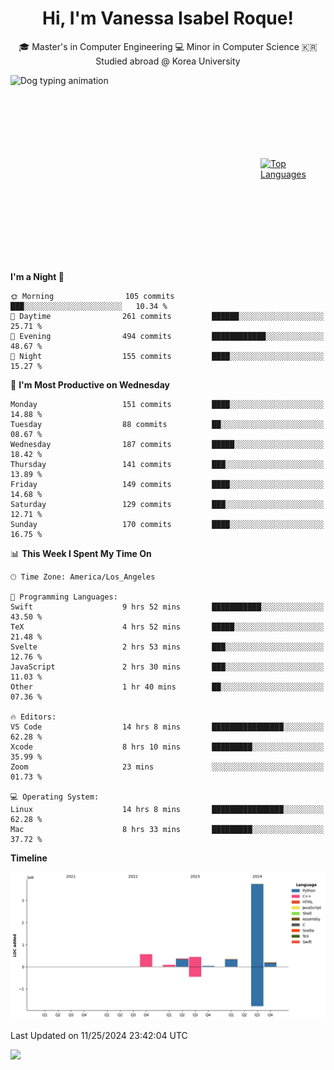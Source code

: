 <h1 align="center">Hi, I'm Vanessa Isabel Roque!</h1>

<p align="center"> 🎓 Master's in Computer Engineering 💻 Minor in Computer Science 🇰🇷 Studied abroad @ Korea University <br></p>
<div style="display: flex; justify-content: center; align-items: center;">
  <img src="https://cdn.dribbble.com/users/859807/screenshots/6284055/benny_typing_1.gif" width="400" height="300" alt="Dog typing animation">
  <a href="https://github.com/anuraghazra/github-readme-stats">
    <img src="https://github-readme-stats.vercel.app/api/top-langs/?username=vroque19" alt="Top Languages" width="400" height="300">
  </a>
</div>

 
<!--START_SECTION:waka-->
**I'm a Night 🦉** 

```text
🌞 Morning                105 commits         ███░░░░░░░░░░░░░░░░░░░░░░   10.34 % 
🌆 Daytime                261 commits         ██████░░░░░░░░░░░░░░░░░░░   25.71 % 
🌃 Evening                494 commits         ████████████░░░░░░░░░░░░░   48.67 % 
🌙 Night                  155 commits         ████░░░░░░░░░░░░░░░░░░░░░   15.27 % 
```
📅 **I'm Most Productive on Wednesday** 

```text
Monday                   151 commits         ████░░░░░░░░░░░░░░░░░░░░░   14.88 % 
Tuesday                  88 commits          ██░░░░░░░░░░░░░░░░░░░░░░░   08.67 % 
Wednesday                187 commits         █████░░░░░░░░░░░░░░░░░░░░   18.42 % 
Thursday                 141 commits         ███░░░░░░░░░░░░░░░░░░░░░░   13.89 % 
Friday                   149 commits         ████░░░░░░░░░░░░░░░░░░░░░   14.68 % 
Saturday                 129 commits         ███░░░░░░░░░░░░░░░░░░░░░░   12.71 % 
Sunday                   170 commits         ████░░░░░░░░░░░░░░░░░░░░░   16.75 % 
```


📊 **This Week I Spent My Time On** 

```text
🕑︎ Time Zone: America/Los_Angeles

💬 Programming Languages: 
Swift                    9 hrs 52 mins       ███████████░░░░░░░░░░░░░░   43.50 % 
TeX                      4 hrs 52 mins       █████░░░░░░░░░░░░░░░░░░░░   21.48 % 
Svelte                   2 hrs 53 mins       ███░░░░░░░░░░░░░░░░░░░░░░   12.76 % 
JavaScript               2 hrs 30 mins       ███░░░░░░░░░░░░░░░░░░░░░░   11.03 % 
Other                    1 hr 40 mins        ██░░░░░░░░░░░░░░░░░░░░░░░   07.36 % 

🔥 Editors: 
VS Code                  14 hrs 8 mins       ████████████████░░░░░░░░░   62.28 % 
Xcode                    8 hrs 10 mins       █████████░░░░░░░░░░░░░░░░   35.99 % 
Zoom                     23 mins             ░░░░░░░░░░░░░░░░░░░░░░░░░   01.73 % 

💻 Operating System: 
Linux                    14 hrs 8 mins       ████████████████░░░░░░░░░   62.28 % 
Mac                      8 hrs 33 mins       █████████░░░░░░░░░░░░░░░░   37.72 % 
```

**Timeline**

![Lines of Code chart](https://raw.githubusercontent.com/vroque19/vroque19/main/assets/bar_graph.png)


 Last Updated on 11/25/2024 23:42:04 UTC
<!--END_SECTION:waka-->
![](https://komarev.com/ghpvc/?username=vroque19&color=b2a3dc&style=flat-square)
